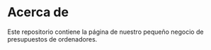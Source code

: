 # Acerca de
Este repositorio contiene la página de nuestro pequeño negocio de presupuestos de ordenadores.